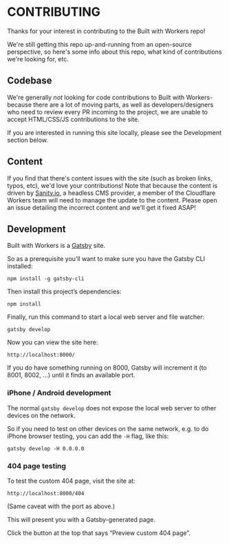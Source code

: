 # CONTRIBUTING

Thanks for your interest in contributing to the Built with Workers repo!

We're still getting this repo up-and-running from an open-source perspective, so here's some info about this repo, what kind of contributions we're looking for, etc.

## Codebase

We're generally _not_ looking for code contributions to Built with Workers-because there are a lot of moving parts, as well as developers/designers who need to review every PR incoming to the project, we are unable to accept HTML/CSS/JS contributions to the site.

If you are interested in running this site locally, please see the Development section below.

## Content

If you find that there's content issues with the site (such as broken links, typos, etc), we'd love your contributions! Note that because the content is driven by [Sanity.io](https://sanity.io), a headless CMS provider, a member of the Cloudflare Workers team will need to manage the update to the content. Please open an issue detailing the incorrect content and we'll get it fixed ASAP!

## Development

Built with Workers is a [Gatsby](https://www.gatsbyjs.org/) site.

So as a prerequisite you’ll want to make sure you have the Gatsby CLI installed:

```
npm install -g gatsby-cli
```

Then install this project’s dependencies:

```
npm install
```

Finally, run this command to start a local web server and file watcher:

```
gatsby develop
```

Now you can view the site here:

```
http://localhost:8000/
```

If you do have something running on 8000, Gatsby will increment it (to 8001, 8002, ...) until it finds an available port.

### iPhone / Android development

The normal `gatsby develop` does not expose the local web server to other devices on the network.

So if you need to test on other devices on the same network, e.g. to do iPhone browser testing, you can add the `-H` flag, like this:

```
gatsby develop -H 0.0.0.0
```

### 404 page testing

To test the custom 404 page, visit the site at:

```
http://localhost:8000/404
```

(Same caveat with the port as above.)

This will present you with a Gatsby-generated page.

Click the button at the top that says “Preview custom 404 page”.
